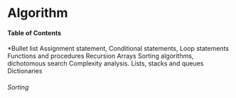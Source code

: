 # Algorithm

#### Table of Contents
*Bullet list
Assignment statement, Conditional statements, Loop statements
Functions and procedures
Recursion
Arrays
Sorting algorithms, dichotomous search
Complexity analysis.
Lists, stacks and queues
Dictionaries

###### Sorting

